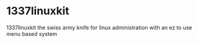 # 1337linuxkit
 
  1337linuxkit the swiss army knife for linux administration with an ez to use menu based system 
